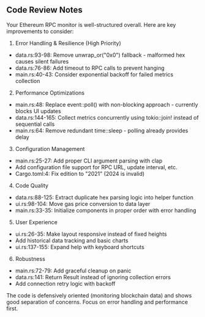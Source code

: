 ## Code Review Notes

Your Ethereum RPC monitor is well-structured overall. Here are key improvements to consider:

1. Error Handling & Resilience (High Priority)

- data.rs:93-98: Remove unwrap_or("0x0") fallback - malformed hex causes silent failures
- data.rs:76-86: Add timeout to RPC calls to prevent hanging
- main.rs:40-43: Consider exponential backoff for failed metrics collection

2. Performance Optimizations

- main.rs:48: Replace event::poll() with non-blocking approach - currently blocks UI updates
- data.rs:144-165: Collect metrics concurrently using tokio::join! instead of sequential calls
- main.rs:64: Remove redundant time::sleep - polling already provides delay

3. Configuration Management

- main.rs:25-27: Add proper CLI argument parsing with clap
- Add configuration file support for RPC URL, update interval, etc.
- Cargo.toml:4: Fix edition to "2021" (2024 is invalid)

4. Code Quality

- data.rs:88-125: Extract duplicate hex parsing logic into helper function
- ui.rs:98-104: Move gas price conversion to data layer
- main.rs:33-35: Initialize components in proper order with error handling

5. User Experience

- ui.rs:26-35: Make layout responsive instead of fixed heights
- Add historical data tracking and basic charts
- ui.rs:137-155: Expand help with keyboard shortcuts

6. Robustness

- main.rs:72-79: Add graceful cleanup on panic
- data.rs:141: Return Result instead of ignoring collection errors
- Add connection retry logic with backoff

The code is defensively oriented (monitoring blockchain data) and shows good separation of concerns. Focus on error handling and performance first.

